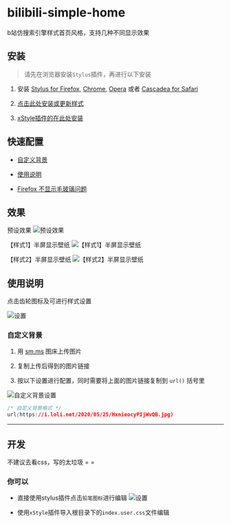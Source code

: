 # bilibili-simple-home

b站仿搜索引擎样式首页风格，支持几种不同显示效果

## 安装

> 请先在浏览器安装`Stylus`插件，再进行以下安装

1. 安装 [Stylus for Firefox](https://addons.mozilla.org/en-US/firefox/addon/styl-us/), [Chrome](https://chrome.google.com/webstore/detail/stylus/clngdbkpkpeebahjckkjfobafhncgmne), [Opera](https://addons.opera.com/en-gb/extensions/details/stylus/) 或者 [Cascadea for Safari](https://cascadea.app/)

2. [点击此处安装或更新样式](https://raw.githubusercontent.com/karakoo/bilibili-simple-home/master/index.user.css)

3. [xStyle插件的在此处安装](https://ext.firefoxcn.net/xstyle/install/open.html?name=bilibili搜索引擎首页样式&code=https://raw.githubusercontent.com/karakoo/bilibili-simple-home/master/index.user.css)

## 快速配置

* [自定义背景](#自定义背景)

* [使用说明](#使用说明)

* [Firefox 不显示毛玻璃问题](https://github.com/khakadao/bilibili-simple-home/issues/11)

## 效果

预设效果
![预设效果](https://cdn.jsdelivr.net/gh/hakadao/bilibili-simple-home@master/preview/preview-1.png "预设效果")

【样式1】半屏显示壁纸
![【样式1】半屏显示壁纸](https://cdn.jsdelivr.net/gh/hakadao/bilibili-simple-home@master/preview/preview-2.png "【样式1】半屏显示壁纸")

【样式2】半屏显示壁纸
![【样式2】半屏显示壁纸](https://cdn.jsdelivr.net/gh/hakadao/bilibili-simple-home@master/preview/preview-3.png "【样式2】半屏显示壁纸")

## 使用说明

点击齿轮图标及可进行样式设置

![设置](https://cdn.jsdelivr.net/gh/hakadao/bilibili-simple-home@master/preview/setting-preview.png)

### 自定义背景

1. 用 [sm.ms](https://sm.ms/) 图床上传图片

2. 复制上传后得到的图片链接

3. 按以下设置进行配置，同时需要将上面的图片链接复制到 `url()` 括号里

![自定义背景设置](https://i.loli.net/2020/09/22/OeU6xdqKCujzIL4.png)

``` css
/* 自定义背景格式 */
url(https://i.loli.net/2020/05/25/HxnieocyPIjWvQB.jpg)
```

---

## 开发

不建议去看css，写的太垃圾 = =

### 你可以

* 直接使用stylus插件点击`铅笔图标`进行编辑
![设置](https://cdn.jsdelivr.net/gh/hakadao/bilibili-simple-home@master/preview/setting-preview.png)

* 使用`xStyle`插件导入根目录下的`index.user.css`文件编辑
